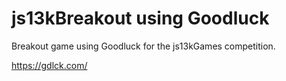 # js13kBreakout using Goodluck
Breakout game using Goodluck for the js13kGames competition.

https://gdlck.com/